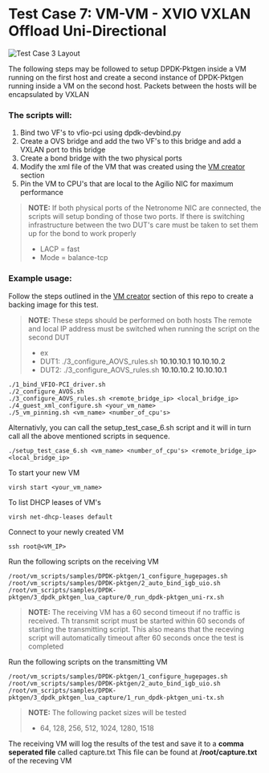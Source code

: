 # Test Case 7: VM-VM - XVIO VXLAN Offload Uni-Directional

![Test Case 3 Layout](https://github.com/netronome-support/IVG/blob/master/aovs_2.6B/test_case_2/test_case_2_layout.png?raw=true)

The following steps may be followed to setup DPDK-Pktgen inside a VM running on the first host and create a second instance of DPDK-Pktgen running inside a VM on the second host. Packets between the hosts will be encapsulated by VXLAN

### The scripts will:
1. Bind two VF's to vfio-pci using dpdk-devbind.py
2. Create a OVS bridge and add the two VF's to this bridge and add a VXLAN port to this bridge
3. Create a bond bridge with the two physical ports
4. Modify the xml file of the VM that was created using the [VM creator](https://github.com/netronome-support/IVG/tree/master/aovs_2.6B/vm_creator/ubuntu) section
5. Pin the VM to CPU's that are local to the Agilio NIC for maximum performance

>**NOTE:**
>If both physical ports of the Netronome NIC are connected, the scripts will setup bonding of those two ports.
>If there is switching infrastructure between the two DUT's care must be taken to set them up for the bond to work properly
>- LACP = fast
>- Mode = balance-tcp

### Example usage:
Follow the steps outlined in the [VM creator](https://github.com/netronome-support/IVG/tree/master/aovs_2.6B/vm_creator/ubuntu) section of this repo to create a backing image for this test.
>**NOTE:**
>These steps should be performed on both hosts
>The remote and local IP address must be switched when running the script on the second DUT
>- ex
>- DUT1: ./3_configure_AOVS_rules.sh **10.10.10.1 10.10.10.2**
>- DUT2: ./3_configure_AOVS_rules.sh **10.10.10.2 10.10.10.1**
```
./1_bind_VFIO-PCI_driver.sh
./2_configure_AVOS.sh
./3_configure_AOVS_rules.sh <remote_bridge_ip> <local_bridge_ip>
./4_guest_xml_configure.sh <your_vm_name>
./5_vm_pinning.sh <vm_name> <number_of_cpu's>
```
Alternativly, you can call the setup_test_case_6.sh script and it will in turn call all the above mentioned scripts in sequence.
```
./setup_test_case_6.sh <vm_name> <number_of_cpu's> <remote_bridge_ip> <local_bridge_ip>
```
To start your new VM
```
virsh start <your_vm_name>
```
To list DHCP leases of VM's
```
virsh net-dhcp-leases default
```
Connect to your newly created VM
```
ssh root@<VM_IP>
```
Run the following scripts on the receiving VM
```
/root/vm_scripts/samples/DPDK-pktgen/1_configure_hugepages.sh
/root/vm_scripts/samples/DPDK-pktgen/2_auto_bind_igb_uio.sh
/root/vm_scripts/samples/DPDK-pktgen/3_dpdk_pktgen_lua_capture/0_run_dpdk-pktgen_uni-rx.sh
```
> **NOTE:**
> The receiving VM has a 60 second timeout if no traffic is received. Th transmit script must be started within 60 seconds of starting the transmitting script. This also means that the receving script will automatically timeout after 60 seconds once the test is completed

Run the following scripts on the transmitting VM
```
/root/vm_scripts/samples/DPDK-pktgen/1_configure_hugepages.sh
/root/vm_scripts/samples/DPDK-pktgen/2_auto_bind_igb_uio.sh
/root/vm_scripts/samples/DPDK-pktgen/3_dpdk_pktgen_lua_capture/1_run_dpdk-pktgen_uni-tx.sh
```
> **NOTE:**
> The following packet sizes will be tested
> - 64, 128, 256, 512, 1024, 1280, 1518

The receiving VM will log the results of the test and save it to a **comma seperated file** called capture.txt
This file can be found at **/root/capture.txt** of the receving VM
